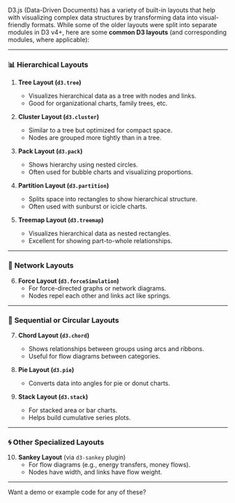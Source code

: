 D3.js (Data-Driven Documents) has a variety of built-in layouts that help with visualizing complex data structures by transforming data into visual-friendly formats. While some of the older layouts were split into separate modules in D3 v4+, here are some **common D3 layouts** (and corresponding modules, where applicable):

---

### 📊 **Hierarchical Layouts**

1. **Tree Layout (`d3.tree`)**
   - Visualizes hierarchical data as a tree with nodes and links.
   - Good for organizational charts, family trees, etc.

2. **Cluster Layout (`d3.cluster`)**
   - Similar to a tree but optimized for compact space.
   - Nodes are grouped more tightly than in a tree.

3. **Pack Layout (`d3.pack`)**
   - Shows hierarchy using nested circles.
   - Often used for bubble charts and visualizing proportions.

4. **Partition Layout (`d3.partition`)**
   - Splits space into rectangles to show hierarchical structure.
   - Often used with sunburst or icicle charts.

5. **Treemap Layout (`d3.treemap`)**
   - Visualizes hierarchical data as nested rectangles.
   - Excellent for showing part-to-whole relationships.

---

### 🔄 **Network Layouts**

6. **Force Layout (`d3.forceSimulation`)**
   - For force-directed graphs or network diagrams.
   - Nodes repel each other and links act like springs.

---

### 🔁 **Sequential or Circular Layouts**

7. **Chord Layout (`d3.chord`)**
   - Shows relationships between groups using arcs and ribbons.
   - Useful for flow diagrams between categories.

8. **Pie Layout (`d3.pie`)**
   - Converts data into angles for pie or donut charts.

9. **Stack Layout (`d3.stack`)**
   - For stacked area or bar charts.
   - Helps build cumulative series plots.

---

### 🌀 Other Specialized Layouts

10. **Sankey Layout** (via `d3-sankey` plugin)
    - For flow diagrams (e.g., energy transfers, money flows).
    - Nodes have width, and links have flow weight.

---

Want a demo or example code for any of these?